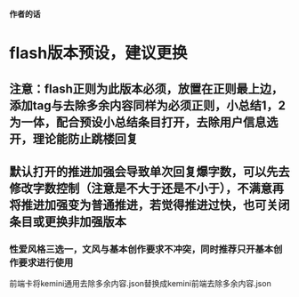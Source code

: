 **作者的话**

# flash版本预设，建议更换
## 注意：flash正则为此版本必须，放置在正则最上边，添加tag与去除多余内容同样为必须正则，小总结1，2为一体，配合预设小总结条目打开，去除用户信息选开，理论能防止跳楼回复
## 默认打开的推进加强会导致单次回复爆字数，可以先去修改字数控制（注意是不大于还是不小于），不满意再将推进加强变为普通推进，若觉得推进过快，也可关闭条目或更换非加强版本
### 性爱风格三选一，文风与基本创作要求不冲突，同时推荐只开基本创作要求进行使用

前端卡将kemini通用去除多余内容.json替换成kemini前端去除多余内容.json